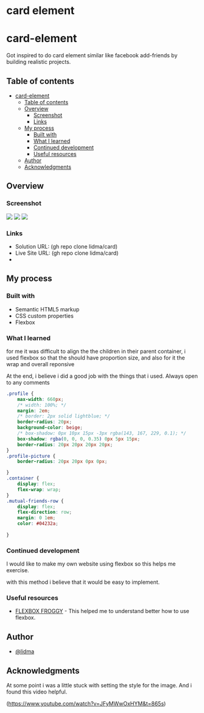 # card element
# card-element
Got inspired to do card element similar like facebook add-friends by building realistic projects. 

## Table of contents

- [card-element](#card-element)
  - [Table of contents](#table-of-contents)
  - [Overview](#overview)
    - [Screenshot](#screenshot)
    - [Links](#links)
  - [My process](#my-process)
    - [Built with](#built-with)
    - [What I learned](#what-i-learned)
    - [Continued development](#continued-development)
    - [Useful resources](#useful-resources)
  - [Author](#author)
  - [Acknowledgments](#acknowledgments)


## Overview

### Screenshot

![](./tablet-preview.png)
![](./desktop-preview.png)
![](./mobile-preview.png)



### Links

- Solution URL: (gh repo clone lidma/card)
- Live Site URL: (gh repo clone lidma/card)
- 
## My process

### Built with

- Semantic HTML5 markup
- CSS custom properties
- Flexbox


### What I learned

for me it was difficult to align the the children in their parent container, i used flexbox so that the should have proportion size, and also for it the wrap and overall reponsive

At the end, i believe i did a good job with the things that i used.
Always open to any comments


```css
.profile {
    max-width: 660px;
    /* width: 100%; */
    margin: 2em;
    /* border: 2px solid lightblue; */
    border-radius: 20px;
    background-color: beige;
    /* box-shadow: 0px 10px 15px -3px rgba(143, 167, 229, 0.1); */
    box-shadow: rgba(0, 0, 0, 0.35) 0px 5px 15px;
    border-radius: 20px 20px 20px 20px;
}
.profile-picture {
    border-radius: 20px 20px 0px 0px;

}
.container {
    display: flex;
    flex-wrap: wrap;
}
.mutual-friends-row {
    display: flex;
    flex-direction: row;
    margin: 0 1em;
    color: #04232a;
    
}

```

### Continued development

I would like to make my own website using flexbox so this helps me exercise.

with this method i believe that it would be easy to implement.

### Useful resources

- [FLEXBOX FROGGY](https://flexboxfroggy.com/#es) - This helped me to understand better how to use flexbox.


## Author

-  [@lidma](https://www.frontendmentor.io/profile/lidma)


## Acknowledgments


At some point i was a little stuck with setting the style for the image. And i found this video helpful.

(https://www.youtube.com/watch?v=JFyMWwOxHYM&t=865s)
